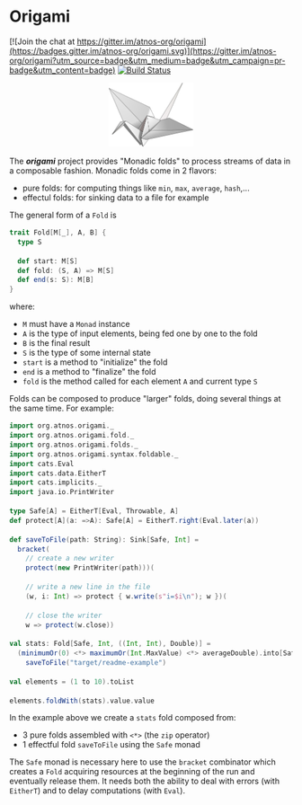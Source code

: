 # Origami

[![Join the chat at https://gitter.im/atnos-org/origami](https://badges.gitter.im/atnos-org/origami.svg)](https://gitter.im/atnos-org/origami?utm_source=badge&utm_medium=badge&utm_campaign=pr-badge&utm_content=badge)
[![Build Status](https://travis-ci.org/atnos-org/origami.png)](https://travis-ci.org/atnos-org/origami)

<center><img src="./doc/origami-crane.png" alt="fold" width="150px"/></center>


The ***origami*** project provides "Monadic folds" to process streams of data in a composable fashion.
Monadic folds come in 2 flavors:

 - pure folds: for computing things like `min`, `max`, `average`, `hash`,...
 - effectul folds: for sinking data to a file for example
 
The general form of a `Fold` is
```scala
trait Fold[M[_], A, B] {
  type S

  def start: M[S]
  def fold: (S, A) => M[S]
  def end(s: S): M[B]
}
```

where:
 
 - `M` must have a `Monad` instance
 - `A` is the type of input elements, being fed one by one to the fold
 - `B` is the final result
 - `S` is the type of some internal state
 - `start` is a method to "initialize" the fold
 - `end` is a method to "finalize" the fold
 - `fold` is the method called for each element `A` and current type `S`
   
Folds can be composed to produce "larger" folds, doing several things at the same time. For example:
```scala
import org.atnos.origami._
import org.atnos.origami.fold._
import org.atnos.origami.folds._
import org.atnos.origami.syntax.foldable._
import cats.Eval
import cats.data.EitherT
import cats.implicits._
import java.io.PrintWriter

type Safe[A] = EitherT[Eval, Throwable, A]
def protect[A](a: =>A): Safe[A] = EitherT.right(Eval.later(a))

def saveToFile(path: String): Sink[Safe, Int] =
  bracket(
    // create a new writer
    protect(new PrintWriter(path)))(
    
    // write a new line in the file
    (w, i: Int) => protect { w.write(s"i=$i\n"); w })(
    
    // close the writer
    w => protect(w.close))

val stats: Fold[Safe, Int, ((Int, Int), Double)] =
  (minimumOr(0) <*> maximumOr(Int.MaxValue) <*> averageDouble).into[Safe] <*
    saveToFile("target/readme-example")

val elements = (1 to 10).toList

elements.foldWith(stats).value.value
```

In the example above we create a `stats` fold composed from:

 - 3 pure folds assembled with `<*>` (the `zip` operator)
 - 1 effectful fold `saveToFile` using the `Safe` monad
 
The `Safe` monad is necessary here to use the `bracket` combinator which creates a `Fold` acquiring resources at the 
 beginning of the run and eventually release them. It needs both the ability to deal with errors (with `EitherT`) and to
 delay computations (with `Eval`).

